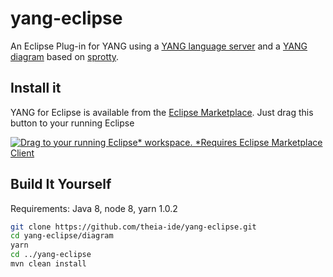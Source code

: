 # yang-eclipse

An Eclipse Plug-in for YANG using a [YANG language server](https://github.com/theia-ide/yang-lsp) and a [YANG diagram](https://github.com/theia-ide/yang-sprotty) based on [sprotty]().

## Install it

YANG for Eclipse is available from the [Eclipse Marketplace](https://marketplace.eclipse.org/content/yang-eclipse). Just drag this button to your running Eclipse

[![Drag to your running Eclipse* workspace. *Requires Eclipse Marketplace Client](https://marketplace.eclipse.org/sites/all/themes/solstice/public/images/marketplace/btn-install.png)](http://marketplace.eclipse.org/marketplace-client-intro?mpc_install=3710118 "Drag to your running Eclipse* workspace. *Requires Eclipse Marketplace Client") 

## Build It Yourself

Requirements: Java 8, node 8, yarn 1.0.2

```bash
git clone https://github.com/theia-ide/yang-eclipse.git
cd yang-eclipse/diagram
yarn 
cd ../yang-eclipse
mvn clean install
```
